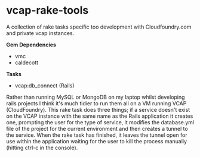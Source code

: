 vcap-rake-tools
===============

A collection of rake tasks specific too development with Cloudfoundry.com and private vcap instances.

__Gem Dependencies__

* vmc
* caldecott

__Tasks__

* vcap:db_connect (Rails)

Rather than running MySQL or MongoDB on my laptop whilst developing rails projects I think it's much tidier to run them all on a VM running VCAP (CloudFoundry). This rake task does three things; if a service doesn't exist on the VCAP instance with the same name as the Rails application it creates one, prompting the user for the type of service, it modifies the database.yml file of the project for the current environment and then creates a tunnel to the service. When the rake task has finished, it leaves the tunnel open for use within the application waiting for the user to kill the process manually (hitting ctrl-c in the console).